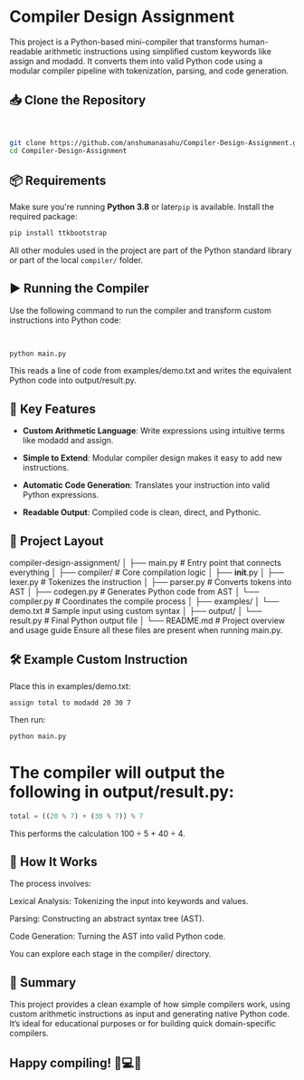 # Compiler Design Assignment
This project is a Python-based mini-compiler that transforms human-readable arithmetic instructions using simplified custom keywords like assign and modadd. It converts them into valid Python code using a modular compiler pipeline with tokenization, parsing, and code generation.

## 📥 Clone the Repository

```bash
 
 
git clone https://github.com/anshumanasahu/Compiler-Design-Assignment.git
cd Compiler-Design-Assignment
```


## 📦 Requirements
Make sure you're running **Python 3.8** or later`pip` is available. Install the required package:

```bash
pip install ttkbootstrap
```

All other modules used in the project are part of the Python standard library or part of the local `compiler/` folder.

## ▶️ Running the Compiler
Use the following command to run the compiler and transform custom instructions into Python code:
```bash
 
 
python main.py
```
This reads a line of code from examples/demo.txt and writes the equivalent Python code into output/result.py.

## 🧩 Key Features
- **Custom Arithmetic Language**: Write expressions using intuitive terms like modadd and assign.

- **Simple to Extend**: Modular compiler design makes it easy to add new instructions.

- **Automatic Code Generation**: Translates your instruction into valid Python expressions.

- **Readable Output**: Compiled code is clean, direct, and Pythonic.

## 📁 Project Layout

compiler-design-assignment/
│
├── main.py                    # Entry point that  connects everything
│
├── compiler/                  # Core compilation logic
│   ├── __init__.py
│   ├── lexer.py               # Tokenizes the instruction
│   ├── parser.py              # Converts tokens into AST
│   ├── codegen.py             # Generates Python code from AST
│   └── compiler.py            # Coordinates the compile process
│
├── examples/
│   └── demo.txt               # Sample input using custom syntax
│
├── output/
│   └── result.py              # Final Python output file
│
└── README.md                  # Project overview and usage guide
Ensure all these files are present when running main.py.

## 🛠 Example Custom Instruction
Place this in examples/demo.txt:
```
assign total to modadd 20 30 7
```
Then run:
```bash
python main.py
```
# The compiler will output the following in output/result.py:
```python
total = ((20 % 7) + (30 % 7)) % 7
```
This performs the calculation 100 ÷ 5 + 40 ÷ 4.

## 🧪 How It Works
The process involves:

Lexical Analysis: Tokenizing the input into keywords and values.

Parsing: Constructing an abstract syntax tree (AST).

Code Generation: Turning the AST into valid Python code.

You can explore each stage in the compiler/ directory.

## 📘 Summary
This project provides a clean example of how simple compilers work, using custom arithmetic instructions as input and generating native Python code. It’s ideal for educational purposes or for building quick domain-specific compilers.

## Happy compiling! 🧠💻✨
